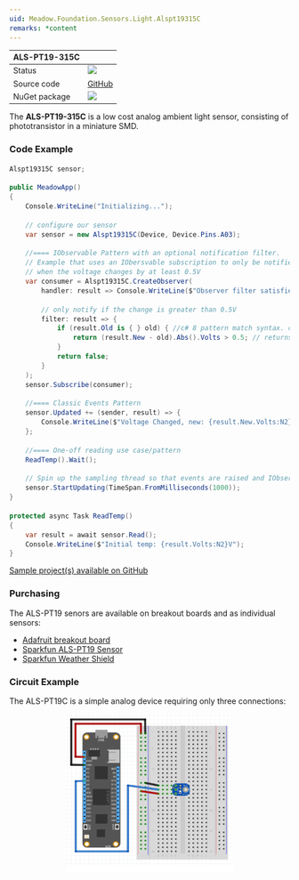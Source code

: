 ```yaml
---
uid: Meadow.Foundation.Sensors.Light.Alspt19315C
remarks: *content
---
```


| ALS-PT19-315C |             |
|---------------|-------------|
| Status        | <img src="https://img.shields.io/badge/Working-brightgreen" style="width: auto; height: -webkit-fill-available;" /> |
| Source code   | [GitHub](https://github.com/WildernessLabs/Meadow.Foundation/tree/master/Source/Meadow.Foundation.Peripherals/Sensors.Light.Alspt19315C) |
| NuGet package | <a href="https://www.nuget.org/packages/Meadow.Foundation.Sensors.Light.Alspt19/" target="_blank"><img src="https://img.shields.io/nuget/v/Meadow.Foundation.Sensors.Light.Alspt19.svg?label=Meadow.Foundation.Sensors.Light.Alspt19" style="width: auto; height: -webkit-fill-available;" /></a> |

The **ALS-PT19-315C** is a low cost analog ambient light sensor, consisting of phototransistor in a miniature SMD.

### Code Example

```csharp
Alspt19315C sensor;

public MeadowApp()
{
    Console.WriteLine("Initializing...");

    // configure our sensor
    var sensor = new Alspt19315C(Device, Device.Pins.A03);

    //==== IObservable Pattern with an optional notification filter.
    // Example that uses an IObersvable subscription to only be notified
    // when the voltage changes by at least 0.5V
    var consumer = Alspt19315C.CreateObserver(
        handler: result => Console.WriteLine($"Observer filter satisfied: {result.New.Volts:N2}V, old: {result.Old?.Volts:N2}V"),
  
        // only notify if the change is greater than 0.5V
        filter: result => {
            if (result.Old is { } old) { //c# 8 pattern match syntax. checks for !null and assigns var.
                return (result.New - old).Abs().Volts > 0.5; // returns true if > 0.5V change.
            }
            return false;
        }
    );
    sensor.Subscribe(consumer);

    //==== Classic Events Pattern
    sensor.Updated += (sender, result) => {
        Console.WriteLine($"Voltage Changed, new: {result.New.Volts:N2}V, old: {result.Old?.Volts:N2}V");
    };

    //==== One-off reading use case/pattern
    ReadTemp().Wait();

    // Spin up the sampling thread so that events are raised and IObservable notifications are sent.
    sensor.StartUpdating(TimeSpan.FromMilliseconds(1000));
}

protected async Task ReadTemp()
{
    var result = await sensor.Read();
    Console.WriteLine($"Initial temp: {result.Volts:N2}V");
}
```

[Sample project(s) available on GitHub](https://github.com/WildernessLabs/Meadow.Foundation/tree/master/Source/Meadow.Foundation.Peripherals/Sensors.Light.Alspt19315C/Samples/Sensors.Light.Alspt19315C_Sample)

### Purchasing

The ALS-PT19 senors are available on breakout boards and as individual sensors:

* [Adafruit breakout board](https://www.adafruit.com/product/2748)
* [Sparkfun ALS-PT19 Sensor](https://www.proto-pic.co.uk/als-pt19-light-sensor.html)
* [Sparkfun Weather Shield](https://www.proto-pic.co.uk/weather-shield.html)

### Circuit Example

The ALS-PT19C is a simple analog device requiring only three connections:

<img src="../../API_Assets/Meadow.Foundation.Sensors.Light.Alspt19315C/Alspt19315C_Fritzing.svg" 
    style="width: 60%; display: block; margin-left: auto; margin-right: auto;" />